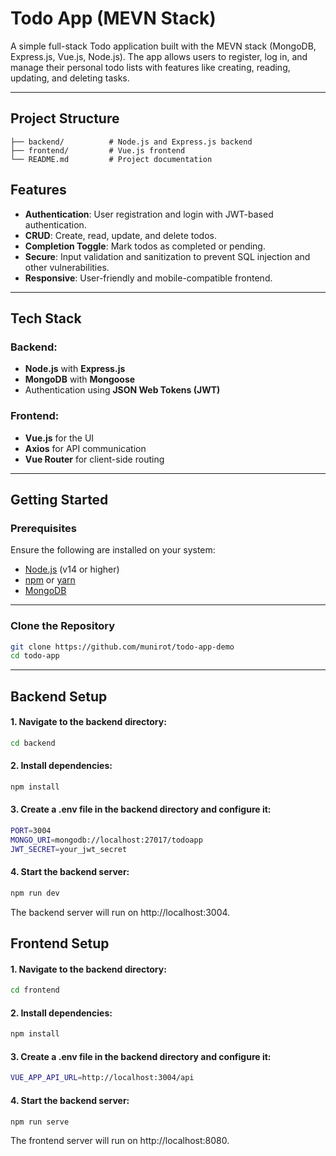 # **Todo App (MEVN Stack)**

A simple full-stack Todo application built with the MEVN stack (MongoDB, Express.js, Vue.js, Node.js). The app allows users to register, log in, and manage their personal todo lists with features like creating, reading, updating, and deleting tasks.

---

## **Project Structure**
```	
├── backend/          # Node.js and Express.js backend
├── frontend/         # Vue.js frontend
└── README.md         # Project documentation
```

## **Features**

- **Authentication**: User registration and login with JWT-based authentication.
- **CRUD**: Create, read, update, and delete todos.
- **Completion Toggle**: Mark todos as completed or pending.
- **Secure**: Input validation and sanitization to prevent SQL injection and other vulnerabilities.
- **Responsive**: User-friendly and mobile-compatible frontend.

---

## **Tech Stack**

### Backend:
- **Node.js** with **Express.js**
- **MongoDB** with **Mongoose**
- Authentication using **JSON Web Tokens (JWT)**

### Frontend:
- **Vue.js** for the UI
- **Axios** for API communication
- **Vue Router** for client-side routing

---

## **Getting Started**

### Prerequisites
Ensure the following are installed on your system:
- [Node.js](https://nodejs.org/) (v14 or higher)
- [npm](https://www.npmjs.com/) or [yarn](https://yarnpkg.com/)
- [MongoDB](https://www.mongodb.com/)

---

### Clone the Repository

```bash
git clone https://github.com/munirot/todo-app-demo
cd todo-app
```
---

## **Backend Setup**
#### 1. Navigate to the backend directory:
```bash
cd backend
```

#### 2. Install dependencies:
```bash
npm install
```

#### 3. Create a .env file in the backend directory and configure it:
```bash
PORT=3004
MONGO_URI=mongodb://localhost:27017/todoapp
JWT_SECRET=your_jwt_secret
```

#### 4. Start the backend server:
```bash
npm run dev
```
The backend server will run on http://localhost:3004.


## **Frontend Setup**
#### 1. Navigate to the backend directory:
```bash
cd frontend
```

#### 2. Install dependencies:
```bash
npm install
```

#### 3. Create a .env file in the backend directory and configure it:
```bash
VUE_APP_API_URL=http://localhost:3004/api
```

#### 4. Start the backend server:
```bash
npm run serve
```
The frontend server will run on http://localhost:8080.

